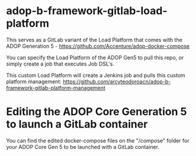 # adop-b-framework-gitlab-load-platform

This serves as a GitLab variant of the Load Platform that comes with the ADOP Generation 5 - https://github.com/Accenture/adop-docker-compose

You can specify the Load Platform of the ADOP Gen5 to pull this repo, or simply create a job that executes Job DSL's.

This custom Load Platform will create a Jenkins job and pulls this custom platform management: https://github.com/arcyteodoroacn/adop-b-framework-gitlab-platform-management


# Editing the ADOP Core Generation 5 to launch a GitLab container

You can find the edited docker-compose files on the "/compose" folder for your ADOP Core Gen 5 to be launched with a GitLab container.